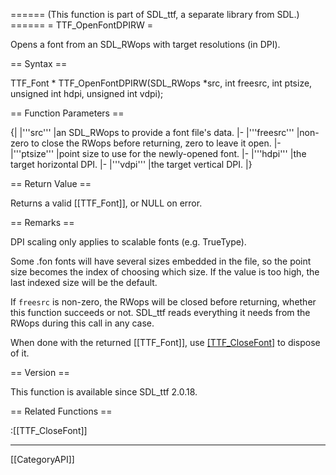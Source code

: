 ====== (This function is part of SDL_ttf, a separate library from SDL.) ======
= TTF_OpenFontDPIRW =

Opens a font from an SDL_RWops with target resolutions (in DPI).

== Syntax ==

<syntaxhighlight lang='c'>
TTF_Font * TTF_OpenFontDPIRW(SDL_RWops *src, int freesrc, int ptsize, unsigned int hdpi, unsigned int vdpi);
</syntaxhighlight>

== Function Parameters ==

{|
|'''src'''
|an SDL_RWops to provide a font file's data.
|-
|'''freesrc'''
|non-zero to close the RWops before returning, zero to leave it open.
|-
|'''ptsize'''
|point size to use for the newly-opened font.
|-
|'''hdpi'''
|the target horizontal DPI.
|-
|'''vdpi'''
|the target vertical DPI.
|}

== Return Value ==

Returns a valid [[TTF_Font]], or NULL on error.

== Remarks ==

DPI scaling only applies to scalable fonts (e.g. TrueType).

Some .fon fonts will have several sizes embedded in the file, so the point
size becomes the index of choosing which size. If the value is too high,
the last indexed size will be the default.

If <code>freesrc</code> is non-zero, the RWops will be closed before
returning, whether this function succeeds or not. SDL_ttf reads everything
it needs from the RWops during this call in any case.

When done with the returned [[TTF_Font]], use [[TTF_CloseFont]]() to
dispose of it.

== Version ==

This function is available since SDL_ttf 2.0.18.

== Related Functions ==

:[[TTF_CloseFont]]

----
[[CategoryAPI]]


